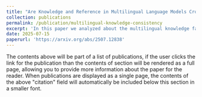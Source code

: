 ```yaml
---
title: "Are Knowledge and Reference in Multilingual Language Models Cross-Lingually Consistent?"
collection: publications
permalink: /publication/multilingual-knowledge-consistency
excerpt: 'In this paper we analyzed about the multilingual knowledge factual consistency and relate it with the training.'
date: 2025-07-15
paperurl: 'https://arxiv.org/abs/2507.12838'
---
```


The contents above will be part of a list of publications, if the user clicks the link for the publication than the contents of section will be rendered as a full page, allowing you to provide more information about the paper for the reader. When publications are displayed as a single page, the contents of the above "citation" field will automatically be included below this section in a smaller font.
